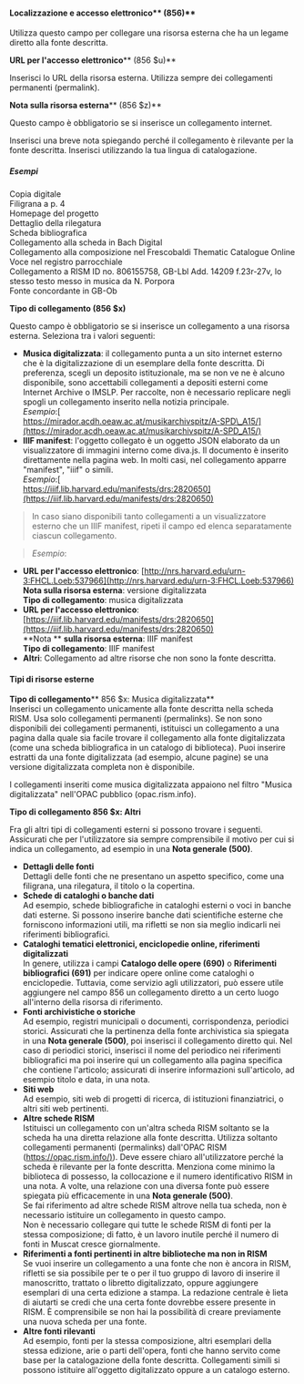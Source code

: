 #### Localizzazione e accesso elettronico** (856)**  

Utilizza questo campo per collegare una risorsa esterna che ha un legame diretto alla fonte descritta.   
  

**URL per l'accesso elettronico****  (856 $u)**

Inserisci lo URL della risorsa esterna. Utilizza sempre dei collegamenti permanenti (permalink).

 

**Nota sulla risorsa esterna****  (856 $z)**

Questo campo è obbligatorio se si inserisce un collegamento internet.

Inserisci una breve nota spiegando perché il collegamento è rilevante per la fonte descritta. Inserisci utilizzando la tua lingua di catalogazione.

##### Esempi  
Copia digitale  
Filigrana a p. 4  
Homepage del progetto  
Dettaglio della rilegatura  
Scheda bibliografica  
Collegamento alla scheda in Bach Digital  
Collegamento alla composizione nel Frescobaldi Thematic Catalogue Online  
Voce nel registro parrocchiale  
Collegamento a RISM ID no. 806155758, GB-Lbl Add. 14209 f.23r-27v, lo stesso testo messo in musica da N. Porpora  
Fonte concordante in GB-Ob

**Tipo di collegamento (856 $x)**

Questo campo è obbligatorio se si inserisce un collegamento a una risorsa esterna. Seleziona tra i valori seguenti:

- **Musica digitalizzata**: il collegamento punta a un sito internet esterno che è la digitalizzazione di un esemplare della fonte descritta. Di preferenza, scegli un deposito istituzionale, ma se non ve ne è alcuno disponibile, sono accettabili collegamenti a depositi esterni come Internet Archive o IMSLP. Per raccolte, non è necessario replicare negli spogli un collegamento inserito nella notizia principale.  
_Esempio_:[  
https://mirador.acdh.oeaw.ac.at/musikarchivspitz/A-SPD\_A15/](https://mirador.acdh.oeaw.ac.at/musikarchivspitz/A-SPD_A15/)
- **IIIF manifest**: l'oggetto collegato è un oggetto JSON elaborato da un visualizzatore di immagini interno come diva.js. Il documento è inserito direttamente nella pagina web. In molti casi, nel collegamento apparre "manifest", "iiif" o simili.  
_Esempio_:[  
https://iiif.lib.harvard.edu/manifests/drs:2820650](https://iiif.lib.harvard.edu/manifests/drs:2820650)

> In caso siano disponibili tanto collegamenti a un visualizzatore esterno che un IIIF manifest, ripeti il campo ed elenca separatamente ciascun collegamento.

> _Esempio_:

  - **URL per l'accesso elettronico**: [http://nrs.harvard.edu/urn-3:FHCL.Loeb:537966](http://nrs.harvard.edu/urn-3:FHCL.Loeb:537966)  
**Nota sulla risorsa esterna**: versione digitalizzata  
**Tipo di collegamento**: musica digitalizzata
  - **URL per l'accesso elettronico**: [https://iiif.lib.harvard.edu/manifests/drs:2820650](https://iiif.lib.harvard.edu/manifests/drs:2820650)  
**Nota **  **sulla risorsa esterna**: IIIF manifest  
**Tipo di collegamento**: IIIF manifest
- **Altri**: Collegamento ad altre risorse che non sono la fonte descritta.

#### Tipi di risorse esterne

**Tipo di collegamento****  856 $x: Musica digitalizzata**  
Inserisci un collegamento unicamente alla fonte descritta nella scheda RISM. Usa solo collegamenti permanenti (permalinks). Se non sono disponibili dei collegamenti permanenti, istituisci un collegamento a una pagina dalla quale sia facile trovare il collegamento alla fonte digitalizzata (come una scheda bibliografica in un catalogo di biblioteca). Puoi inserire estratti da una fonte digitalizzata (ad esempio, alcune pagine) se una versione digitalizzata completa non è disponibile.

I collegamenti inseriti come musica digitalizzata appaiono nel filtro "Musica digitalizzata" nell'OPAC pubblico (opac.rism.info).

**Tipo di collegamento 856 $x: Altri**

Fra gli altri tipi di collegamenti esterni si possono trovare i seguenti. Assicurati che per l'utilizzatore sia sempre comprensibile il motivo per cui si indica un collegamento, ad esempio in una **Nota generale (500)**.

- **Dettagli delle fonti**  
Dettagli delle fonti che ne presentano un aspetto specifico, come una filigrana, una rilegatura, il titolo o la copertina.
- **Schede di cataloghi o banche dati**  
Ad esempio, schede bibliografiche in cataloghi esterni o voci in banche dati esterne. Si possono inserire banche dati scientifiche esterne che forniscono informazioni utili, ma rifletti se non sia meglio indicarli nei riferimenti bibliografici.
- **Cataloghi tematici elettronici, enciclopedie online, riferimenti digitalizzati**  
In genere, utilizza i campi **Catalogo delle opere (690)** o **Riferimenti bibliografici (691)** per indicare opere online come cataloghi o enciclopedie. Tuttavia, come servizio agli utilizzatori, può essere utile aggiungere nel campo 856 un collegamento diretto a un certo luogo all'interno della risorsa di riferimento. 
- **Fonti archivistiche o storiche**   
Ad esempio, registri municipali o documenti, corrispondenza, periodici storici. Assicurati che la pertinenza della fonte archivistica sia spiegata in una **Nota generale (500)**, poi inserisci il collegamento diretto qui. Nel caso di periodici storici, inserisci il nome del periodico nei riferimenti bibliografici ma poi inserire qui un collegamento alla pagina specifica che contiene l'articolo; assicurati di inserire informazioni sull'articolo, ad esempio titolo e data, in una nota.
- **Siti web**  
Ad esempio, siti web di progetti di ricerca, di istituzioni finanziatrici, o altri siti web pertinenti.
- **Altre schede RISM**  
Istituisci un collegamento con un'altra scheda RISM soltanto se la scheda ha una diretta relazione alla fonte descritta. Utilizza soltanto collegamenti permanenti (permalinks) dall'OPAC RISM ([https://opac.rism.info/)](https://opac.rism.info/)). Deve essere chiaro all'utilizzatore perché la scheda è rilevante per la fonte descritta. Menziona come minimo la biblioteca di possesso, la collocazione e il numero identificativo RISM in una nota. A volte, una relazione con una diversa fonte può essere spiegata più efficacemente in una **Nota generale (500)**.  
Se fai riferimento ad altre schede RISM altrove nella tua scheda, non è necessario istituire un collegamento in questo campo.  
Non è necessario collegare qui tutte le schede RISM di fonti per la stessa composizione; di fatto, è un lavoro inutile perché il numero di fonti in Muscat cresce giornalmente.
- **Riferimenti a fonti pertinenti in altre biblioteche ma non in RISM**  
Se vuoi inserire un collegamento a una fonte che non è ancora in RISM, rifletti se sia possibile per te o per il tuo gruppo di lavoro di inserire il manoscritto, trattato o libretto digitalizzato, oppure aggiungere esemplari di una certa edizione a stampa. La redazione centrale è lieta di aiutarti se credi che una certa fonte dovrebbe essere presente in RISM. È comprensibile se non hai la possibilità di creare previamente una nuova scheda per una fonte.
- **Altre fonti rilevanti**  
Ad esempio, fonti per la stessa composizione, altri esemplari della stessa edizione, arie o parti dell'opera, fonti che hanno servito come base per la catalogazione della fonte descritta. Collegamenti simili si possono istituire all'oggetto digitalizzato oppure a un catalogo esterno.